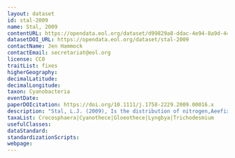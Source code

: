 ```yaml
---
layout: dataset
id: stal-2009
name: Stal, 2009
contentURL: https://opendata.eol.org/dataset/d99829a8-ddac-4e94-8a9d-441bbd2fe73b/resource/255b09a6-d54d-41c7-94fe-7bc40b83a0df/download/stal2009.zip
datasetDOI_URL: https://opendata.eol.org/dataset/stal-2009
contactName: Jen Hammock
contactEmail: secretariat@eol.org
license: CC0
traitList: fixes
higherGeography:
decimalLatitude:
decimalLongitude:
taxon: Cyanobacteria
eventDate:
paperDOIcitation: https://doi.org/10.1111/j.1758-2229.2009.00016.x
description: "Stal, L.J. (2009), Is the distribution of nitrogen,Aeefixing cyanobacteria in the oceans related to temperature?. Environmental Microbiology, 11: 1632-1645. https://doi.org/10.1111/j.1758-2229.2009.00016.x"
taxaList: Crocosphaera|Cyanothece|Gloeothece|Lyngbya|Trichodesmium
usefulClasses:
dataStandard:
standardizationScripts:
webpage:
---
```


